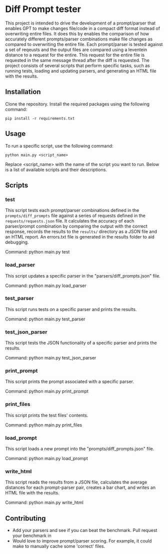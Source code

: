 # Diff Prompt tester
This project is intended to drive the development of a prompt/parser that enables GPT to make changes file/code in a compact diff format instead of overwriting entire files. It does this by enables the comparison of how accurately different prompts/parser combinations make file changes as compared to overwriting the entire file. Each prompt/parser is tested against a set of reqeusts and the output files are compared using a leventein distance to a request for the entire. This request for the entire file is requested in the same message thread after the diff is requested. The project consists of several scripts that perform specific tasks, such as running tests, loading and updating parsers, and generating an HTML file with the results.

## Installation
Clone the repository.
Install the required packages using the following command:
```
pip install -r requirements.txt
```

## Usage
To run a specific script, use the following command:
```
python main.py <script_name>
```
Replace <script_name> with the name of the script you want to run. Below is a list of available scripts and their descriptions.

## Scripts

### test
This script tests each prompt/parser combinations defined in the `prompts/diff_prompts` file against a series of requests defined in the `requests/requests.json` file. It calculates the accuracy of each parser/prompt combination by comparing the output with the correct response, records the results to the `results/` directory as a JSON file and an HTML report. An errors.txt file is generated in the results folder to aid debugging.

Command: python main.py test

### load_parser
This script updates a specific parser in the "parsers/diff_prompts.json" file.

Command: python main.py load_parser

### test_parser
This script runs tests on a specific parser and prints the results.

Command: python main.py test_parser

### test_json_parser
This script tests the JSON functionality of a specific parser and prints the results.

Command: python main.py test_json_parser

### print_prompt
This script prints the prompt associated with a specific parser.

Command: python main.py print_prompt

### print_files
This script prints the test files' contents.

Command: python main.py print_files

### load_prompt
This script loads a new prompt into the "prompts/diff_prompts.json" file.

Command: python main.py load_prompt

### write_html
This script reads the results from a JSON file, calculates the average distances for each prompt-parser pair, creates a bar chart, and writes an HTML file with the results.

Command: python main.py write_html


## Contributing
- Add your parsers and see if you can beat the benchmark. Pull request your benchmark in
- Would love to improve prompt/parser scoring. For example, it could make to manually cache some 'correct' files.